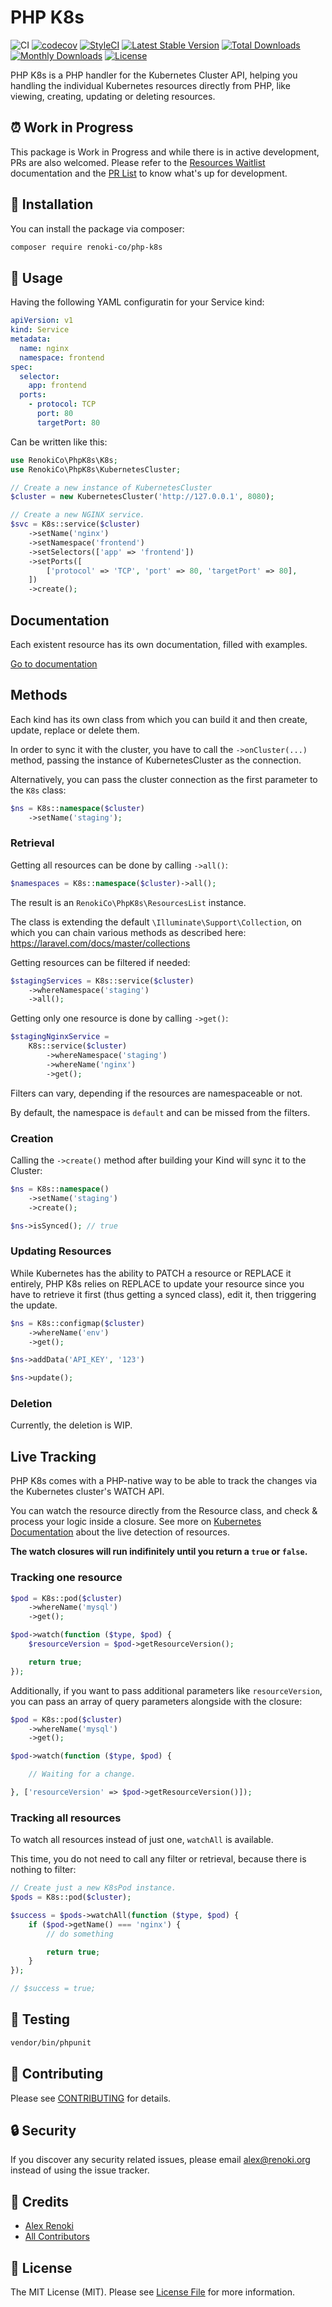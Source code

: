 PHP K8s
=======

![CI](https://github.com/renoki-co/php-k8s/workflows/CI/badge.svg?branch=master)
[![codecov](https://codecov.io/gh/renoki-co/php-k8s/branch/master/graph/badge.svg)](https://codecov.io/gh/renoki-co/php-k8s/branch/master)
[![StyleCI](https://github.styleci.io/repos/259992525/shield?branch=master)](https://github.styleci.io/repos/:styleci_code)
[![Latest Stable Version](https://poser.pugx.org/renoki-co/php-k8s/v/stable)](https://packagist.org/packages/renoki-co/php-k8s)
[![Total Downloads](https://poser.pugx.org/renoki-co/php-k8s/downloads)](https://packagist.org/packages/renoki-co/php-k8s)
[![Monthly Downloads](https://poser.pugx.org/renoki-co/php-k8s/d/monthly)](https://packagist.org/packages/renoki-co/php-k8s)
[![License](https://poser.pugx.org/renoki-co/php-k8s/license)](https://packagist.org/packages/renoki-co/php-k8s)

PHP K8s is a PHP handler for the Kubernetes Cluster API, helping you handling the individual Kubernetes resources directly from PHP, like viewing, creating, updating or deleting resources.

## ⏰ Work in Progress

This package is Work in Progress and while there is in active development, PRs are also welcomed. Please refer to the [Resources Waitlist](RESOURCES.md) documentation and the [PR List](../../pulls) to know what's up for development.

## 🚀 Installation

You can install the package via composer:

```bash
composer require renoki-co/php-k8s
```

## 🙌 Usage

Having the following YAML configuratin for your Service kind:

```yaml
apiVersion: v1
kind: Service
metadata:
  name: nginx
  namespace: frontend
spec:
  selector:
    app: frontend
  ports:
    - protocol: TCP
      port: 80
      targetPort: 80
```

Can be written like this:

``` php
use RenokiCo\PhpK8s\K8s;
use RenokiCo\PhpK8s\KubernetesCluster;

// Create a new instance of KubernetesCluster
$cluster = new KubernetesCluster('http://127.0.0.1', 8080);

// Create a new NGINX service.
$svc = K8s::service($cluster)
    ->setName('nginx')
    ->setNamespace('frontend')
    ->setSelectors(['app' => 'frontend'])
    ->setPorts([
        ['protocol' => 'TCP', 'port' => 80, 'targetPort' => 80],
    ])
    ->create();
```

## Documentation

Each existent resource has its own documentation, filled with examples.

[Go to documentation](docs/RESOURCES.md)

## Methods

Each kind has its own class from which you can build it and then create, update, replace or delete them.

In order to sync it with the cluster, you have to call the `->onCluster(...)` method, passing the instance of KubernetesCluster as the connection.

Alternatively, you can pass the cluster connection as the first parameter to the `K8s` class:

```php
$ns = K8s::namespace($cluster)
    ->setName('staging');
```

### Retrieval

Getting all resources can be done by calling `->all()`:

```php
$namespaces = K8s::namespace($cluster)->all();
```

The result is an `RenokiCo\PhpK8s\ResourcesList` instance.

The class is extending the default `\Illuminate\Support\Collection`, on which you can chain various methods as described here: https://laravel.com/docs/master/collections

Getting resources can be filtered if needed:

```php
$stagingServices = K8s::service($cluster)
    ->whereNamespace('staging')
    ->all();
```

Getting only one resource is done by calling `->get()`:

```php
$stagingNginxService =
    K8s::service($cluster)
        ->whereNamespace('staging')
        ->whereName('nginx')
        ->get();
```

Filters can vary, depending if the resources are namespaceable or not.

By default, the namespace is `default` and can be missed from the filters.

### Creation

Calling the `->create()` method after building your Kind will sync it to the Cluster:

```php
$ns = K8s::namespace()
    ->setName('staging')
    ->create();

$ns->isSynced(); // true
```

### Updating Resources

While Kubernetes has the ability to PATCH a resource or REPLACE it entirely, PHP K8s relies on REPLACE
to update your resource since you have to retrieve it first (thus getting a synced class), edit it, then
triggering the update.

```php
$ns = K8s::configmap($cluster)
    ->whereName('env')
    ->get();

$ns->addData('API_KEY', '123')

$ns->update();
```

### Deletion

Currently, the deletion is WIP.

## Live Tracking

PHP K8s comes with a PHP-native way to be able to track the changes via the Kubernetes cluster's WATCH API.

You can watch the resource directly from the Resource class, and check & process your logic inside a closure. See more on [Kubernetes Documentation](https://kubernetes.io/docs/reference/using-api/api-concepts/#efficient-detection-of-changes) about the live detection of resources.

**The watch closures will run indifinitely until you return a `true` or `false`.**

### Tracking one resource

```php
$pod = K8s::pod($cluster)
    ->whereName('mysql')
    ->get();

$pod->watch(function ($type, $pod) {
    $resourceVersion = $pod->getResourceVersion();

    return true;
});
```

Additionally, if you want to pass additional parameters like `resourceVersion`, you can pass an array of query parameters alongside with the closure:

```php
$pod = K8s::pod($cluster)
    ->whereName('mysql')
    ->get();

$pod->watch(function ($type, $pod) {

    // Waiting for a change.

}, ['resourceVersion' => $pod->getResourceVersion()]);
```

### Tracking all resources

To watch all resources instead of just one, `watchAll` is available.

This time, you do not need to call any filter or retrieval, because there is nothing to filter:

```php
// Create just a new K8sPod instance.
$pods = K8s::pod($cluster);

$success = $pods->watchAll(function ($type, $pod) {
    if ($pod->getName() === 'nginx') {
        // do something

        return true;
    }
});

// $success = true;
```

## 🐛 Testing

``` bash
vendor/bin/phpunit
```

## 🤝 Contributing

Please see [CONTRIBUTING](CONTRIBUTING.md) for details.

## 🔒  Security

If you discover any security related issues, please email alex@renoki.org instead of using the issue tracker.

## 🎉 Credits

- [Alex Renoki](https://github.com/rennokki)
- [All Contributors](../../contributors)

## 📄 License

The MIT License (MIT). Please see [License File](LICENSE) for more information.
